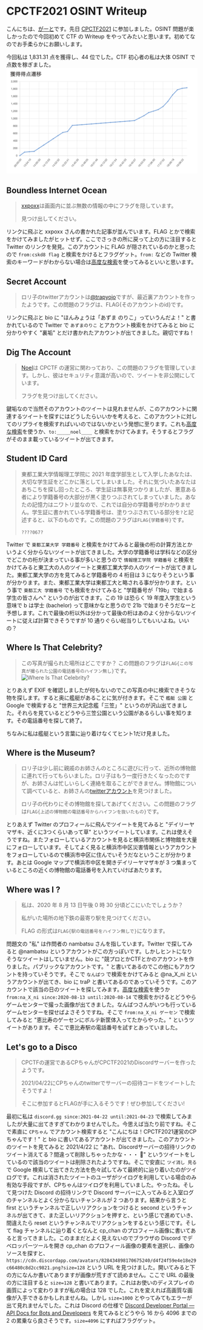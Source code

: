 # CPCTF2021 OSINT Writeup

こんにちは、[がーと](https://twitter.com/kinder_Gart_en)です。先日 [CPCTF2021](https://trap.jp/post/1263/) に参加しました。OSINT 問題が楽しかったので今回初めて CTF の Writeup をやってみたいと思います。初めてなのでお手柔らかにお願いします。

今回私は 1,831.31 点を獲得し、44 位でした。CTF 初心者の私は大体 OSINT で点数を稼ぎました。
![score](score.png)

## Boundless Internet Ocean

> [xxpoxx](https://trap.jp/author/xxpoxx/)は画面内に並ぶ無数の情報の中にフラグを隠しています。
>
> 見つけ出してください。

リンクに飛ぶと xxpoxx さんの書かれた記事が並んでいます。FLAG とかで検索をかけてみましたがヒットせず。ここでさっきの所に戻って上の方に注目すると Twitter のリンクを発見。このアカウントに FLAG が隠されているのかと思ったので `from:cskd8 flag` と検索をかけるとフラグゲット。`from:` などの Twitter 検索のキーワードがわからない場合は[高度な検索](https://twitter.com/search-advanced)を使ってみるといいと思います。

## Secret Account

> ロリ子のtwitterアカウントは[@trapyojo](https://twitter.com/trapyojo)ですが、最近裏アカウントを作ったようです。この問題のフラグは、FLAG{そのアカウントのid}です。

リンクに飛ぶと bio に "ほんみょうは「あずま のりこ」っていうんだよ！" と書かれているので Twitter で `あずまのりこ` とアカウント検索をかけてみると bio に分かりやすく "裏垢" とだけ書かれたアカウントが出てきました。親切ですね！

## Dig The Account

> [Noel](https://twitter.com/_____noel____)は CPCTF の運営に関わっており、この問題のフラグを管理しています。しかし、彼はセキュリティ意識が高いので、ツイートを非公開にしています。
>
> フラグを見つけ出してください。

鍵垢なので当然そのアカウントのツイートは見れませんが、このアカウントに関連するツイートを探すにはどうしたらいいかを考えると、このアカウントに対してのリプライを検索すればいいのではないかという発想に至ります。これも[高度な検索](https://twitter.com/search-advanced)を使うか、`to:_____noel____` と検索をかけてみます。そうするとフラグがそのまま載っているツイートが出てきます。

## Student ID Card

> 東都工業大学情報理工学院に 2021 年度学部生として入学したあなたは、大切な学生証をどこかに落としてしまいました。それに気づいたあなたはあちこちを探し回ったところ、学生証は無事見つかりましたが、悪意ある者により学籍番号の大部分が黒く塗りつぶされてしまっていました。あなたの記憶力はニワトリ並なので、これでは自分の学籍番号がわかりません。学生証に書かれている学籍番号は、塗りつぶされている部分を`?`と記述すると、以下のものです。この問題のフラグは`FLAG{学籍番号}`です。
>
> `????067?`

Twitter で `東都工業大学 学籍番号` と検索をかけてみると最後の桁の計算方法とかいうよく分からないツイートが出てきました。大学の学籍番号は学科などの区分でどこかの桁が決まっている事が多いと思うので `情報理工学院 学籍番号` と検索をかけてみると東工大の人のツイートと東都工業大学の人のツイートが出てきました。東都工業大学の方を見てみると学籍番号の 4 桁目は 3 になりそうという事が分かります。また、東都工業大学は東都工大と略される事が分かります。という事で `東都工大 学籍番号` でも検索をかけてみると "学籍番号が「19b」で始まる学生の皆さんへ" というのが出てきます。この 19 は恐らく 19 年度入学生という意味で b は学士 (bachelor) って意味かなと思うので 21b で始まりそうだなーと予想します。これで最後の桁以外は分かって最後の桁はあのよく分からないツイートに従えば計算できそうですが 10 通りぐらい総当りしてもいいよね。いいの？

## Where Is That Celebrity?

> この写真が撮られた場所はどこですか？
> この問題のフラグは`FLAG{この写真が撮られた公園の電話番号のハイフン無し}`です。
> ![Where Is That Celebrity?](where-is-that-celebrity.jpg)

とりあえず EXIF を確認しましたが何もないのでこの写真の中に検索できそうな物を探します。すると奥に艦艇があることに気が付きます。そこで `艦艇 公園` と Google で検索すると "世界三大記念艦「三笠」" というのが沢山出てきました。それらを見ているとどうやら三笠公園という公園があるらしい事を知ります。その電話番号を探して終了。

ちなみに私は艦艇という言葉に辿り着けなくてヒント1だけ見ました。

## Where is the Museum?

> ロリ子は少し前に親戚のお姉さんのところに遊びに行って、近所の博物館に連れて行ってもらいました。ロリ子はもう一度行きたくなったのですが、お姉さんは忙しいらしく連絡を取ることができません。博物館について調べていると、お姉さんの[twitterアカウント](https://twitter.com/lolimi1234)を見つけました。
>
>
> ロリ子の代わりにその博物館を探してあげてください。この問題のフラグは`FLAG{上述の博物館の電話番号からハイフンを抜いたもの}`です。

とりあえず Twitter のプロフィールに飛んでツイートを見てみると "デイリーヤマザキ、近くに3つくらいあって草" というツイートしています。これは使えそうですね。またフォローしているアカウントを見ると横浜市関係と博物館を大量にフォローしています。そしてよく見ると横浜市中区災害情報というアカウントをフォローしているので横浜市中区に住んでいそうだなということが分かります。あとは Google マップで横浜市中区を開きデイリーヤマザキが 3 つ集まっているところの近くの博物館の電話番号を入れていけばあたります。

## Where was I ?

> 私は、2020 年 8 月 13 日午後 0 時 30 分頃どこにいたでしょうか？
>
> 私がいた場所の地下鉄の最寄り駅を見つけてください。
>
> FLAG の形式は`FLAG{駅の電話番号をハイフン無しで}`になります。

問題文の "私" は作問者の nambatsu さんを指しています。Twitter で探してみると @nambatsu というアカウントがこの方っぽいです。しかしヒントになりそうなツイートはしていません。bio に "競プロとかCTFとかのアカウントを作りました。パブリックなアカウントです。" と書いてあるのでこの他にもアカウントを持っていそうです。そこで `なんばつ` で検索をかけてみると @na_X_ni というアカウントが出てき、bio に traP と書いてあるのであっていそうです。このアカウントで該当の日のツイートを探してみます。[高度な検索](https://twitter.com/search-advanced)を使うか `from:na_X_ni since:2020-08-13 until:2020-08-14` で検索をかけるとどうやらゲームセンターで撮った画像が出てきました。なんばつさんがいつも行っているゲームセンターを探せばよさそうですね。そこで `from:na_X_ni ゲーセン` で検索してみると "恵比寿のゲーセンにボルテ新筐体入ってたからやった。" というツイートがあります。そこで恵比寿駅の電話番号を試すとあっていました。

## Let's go to a Disco

> CPCTFの運営であるCPちゃんがCPCTF2021のDiscordサーバーを作ったようです。
>
>
> 2021/04/22にCPちゃんのtwitterでサーバーの招待コードをツイートしたそうですよ！
>
>
> そこに参加するとFLAGが手に入るそうです！ぜひ参加してください!

最初に私は `discord.gg since:2021-04-22 until:2021-04-23` で検索してみましたが大量に出てきすぎてわかりませんでした。今思えば当たり前ですね。そこで素直に `CPちゃん` でアカウント検索すると "こんにちは！CPCTF2021運営のCPちゃんです！" と bio に書いてあるアカウントが出てきました。このアカウントのツイートを見てみると 2021/4/22 に "あれ、Discordサーバーの招待リンクのツイート消えてる？間違って削除しちゃったかな・・・	🤮" というツイートをしているので該当のツイートは削除されたようですね。そこで安直に `ツイ消し 見る` で Google 検索して出てきた方法を色々試してみて最終的に辿り着いたのがツイログです。これは消されたツイートのユーザがツイログを利用している場合のみ有効な手段ですが、CPちゃんはツイログを利用していました。やったね。そして見つけた Discord の招待リンクで Discord サーバーに入ってみると入室ログのチャンネルとよく分からないチャンネルが 2 つあります。結果から言うと first というチャンネルで正しいリアクションをつけると second というチャンネルが出てきて、また正しいリアクションを押すと、という感じで進めていき、間違えたら reset というチャンネルでリアクションをするという感じです。そして flag チャンネルに辿り着くとなんと cp_chan のプロフィール画像に書いてあると言ってきました。このままだとよく見えないのでブラウザの Discord でデベロッパーツールを開き cp_chan のプロフィール画像の要素を選択し、画像のソースを探すと、 `https://cdn.discordapp.com/avatars/828434898170675240/d4f24f59e4e18e29c66480c8d2cc9821.png?size=128` という URL を見つけました。開いてみると下の方になんか書いてありますが画像が荒すぎて読めません。ここで URL の最後の方に注目すると `size=128` と書いてあります。これはお使いのディスプレイの画質によって変わりますが私の場合は 128 でした。これを変えれば高画質な画像が入手できるかもしれませんね。しかし `size=1000` とやってみてもエラーが出て見れませんでした。これは Discord の仕様で [Discord Developer Portal — API Docs for Bots and Developers](https://discord.com/developers/docs/reference#image-formatting) を見てみるとどうやら 16 から 4096 までの 2 の累乗なら良さそうです。`size=4096` にすればフラグゲット。